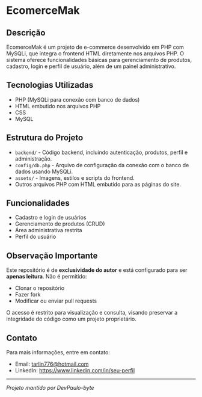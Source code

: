 # EcomerceMak


## Descrição

EcomerceMak é um projeto de e-commerce desenvolvido em PHP com MySQLi, que integra o frontend HTML diretamente nos arquivos PHP. O sistema oferece funcionalidades básicas para gerenciamento de produtos, cadastro, login e perfil de usuário, além de um painel administrativo.

## Tecnologias Utilizadas

- PHP (MySQLi para conexão com banco de dados)
- HTML embutido nos arquivos PHP
- CSS
- MySQL

## Estrutura do Projeto

- `backend/` - Código backend, incluindo autenticação, produtos, perfil e administração.
- `config/db.php` - Arquivo de configuração da conexão com o banco de dados usando MySQLi.
- `assets/` - Imagens, estilos e scripts do frontend.
- Outros arquivos PHP com HTML embutido para as páginas do site.

## Funcionalidades

- Cadastro e login de usuários
- Gerenciamento de produtos (CRUD)
- Área administrativa restrita
- Perfil do usuário

## Observação Importante

Este repositório é de **exclusividade do autor** e está configurado para ser **apenas leitura**. Não é permitido:

- Clonar o repositório
- Fazer fork
- Modificar ou enviar pull requests

O acesso é restrito para visualização e consulta, visando preservar a integridade do código como um projeto proprietário.

## Contato

Para mais informações, entre em contato:

- Email: tarlin776@hotmail.com  
- LinkedIn: https://www.linkedin.com/in/seu-perfil

---

*Projeto mantido por DevPaulo-byte*